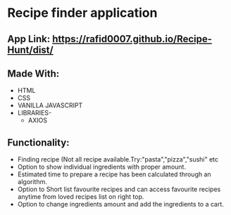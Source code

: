 # Recipe finder application
## **App Link:** <https://rafid0007.github.io/Recipe-Hunt/dist/>

## **Made With:**
  * HTML
  * CSS
  * VANILLA JAVASCRIPT
  * LIBRARIES-
    * AXIOS

## Functionality:
* Finding recipe (Not all recipe available.Try:"pasta","pizza","sushi" etc
* Option to show individual ingredients with proper amount.
* Estimated time to prepare a recipe has been calculated through an algorithm.
* Option to Short list favourite recipes and can access favourite recipes anytime from loved recipes list on right top.
* Option to change ingredients amount and add the ingredients to a cart.
